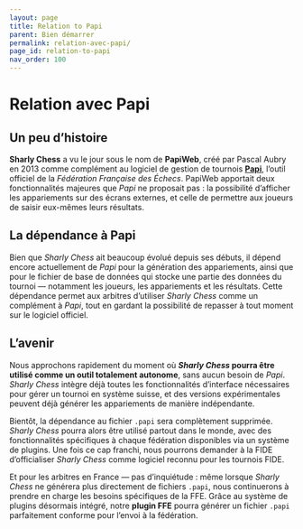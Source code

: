 ```yaml
---
layout: page
title: Relation to Papi
parent: Bien démarrer
permalink: relation-avec-papi/
page_id: relation-to-papi
nav_order: 100
---
```


# Relation avec Papi

## Un peu d’histoire

**Sharly Chess** a vu le jour sous le nom de **PapiWeb**, créé par Pascal Aubry en 2013 comme complément au logiciel de gestion de tournois **[Papi](https://www.echecs.asso.fr/Actu.aspx?Ref=142877)**, l’outil officiel de la _Fédération Française des Échecs_.
PapiWeb apportait deux fonctionnalités majeures que _Papi_ ne proposait pas : la possibilité d’afficher les appariements sur des écrans externes, et celle de permettre aux joueurs de saisir eux-mêmes leurs résultats.

## La dépendance à Papi

Bien que _Sharly Chess_ ait beaucoup évolué depuis ses débuts, il dépend encore actuellement de _Papi_ pour la génération des appariements, ainsi que pour le fichier de base de données qui stocke une partie des données du tournoi — notamment les joueurs, les appariements et les résultats.
Cette dépendance permet aux arbitres d’utiliser _Sharly Chess_ comme un complément à _Papi_, tout en gardant la possibilité de repasser à tout moment sur le logiciel officiel.

## L’avenir

Nous approchons rapidement du moment où **_Sharly Chess_ pourra être utilisé comme un outil totalement autonome**, sans aucun besoin de _Papi_.
_Sharly Chess_ intègre déjà toutes les fonctionnalités d’interface nécessaires pour gérer un tournoi en système suisse, et des versions expérimentales peuvent déjà générer les appariements de manière indépendante.

Bientôt, la dépendance au fichier `.papi` sera complètement supprimée. _Sharly Chess_ pourra alors être utilisé partout dans le monde, avec des fonctionnalités spécifiques à chaque fédération disponibles via un système de plugins.
Une fois ce cap franchi, nous pourrons demander à la FIDE d’officialiser _Sharly Chess_ comme logiciel reconnu pour les tournois FIDE.

Et pour les arbitres en France — pas d’inquiétude : même lorsque _Sharly Chess_ ne générera plus directement de fichiers `.papi`, nous continuerons à prendre en charge les besoins spécifiques de la FFE. Grâce au système de plugins désormais intégré, notre **plugin FFE** pourra générer un fichier `.papi` parfaitement conforme pour l’envoi à la fédération.
